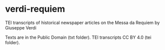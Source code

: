 # verdi-requiem
TEI transcripts of historical newspaper articles on the Messa da Requiem by Giuseppe Verdi

Texts are in the Public Domain (txt folder).
TEI transcripts CC BY 4.0 (tei folder).
